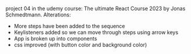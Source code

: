 project 04 in the udemy course: The ultimate React Course 2023 by Jonas Schmedtmann.
Alterations:
* More steps have been added to the sequence
* Keylisteners added so we can move through steps using arrow keys
* App is broken up into components
* css improved (with button color and background color)